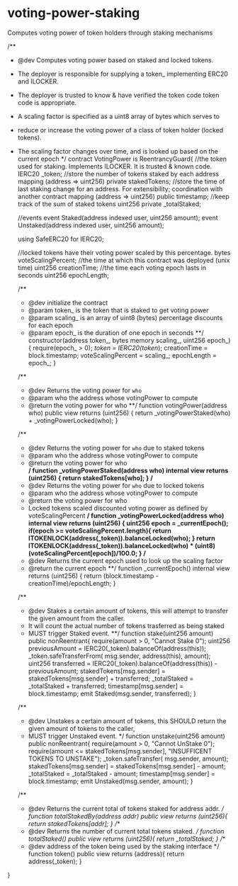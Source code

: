 # voting-power-staking
Computes voting power of token holders through staking mechanisms



/** 
* @dev Computes voting power based on staked and locked tokens.
* The deployer is responsible for supplying a token_ implementing ERC20 and ILOCKER. 
* The deployer is trusted to know & have verified the token code token code is appropriate.
* A scaling factor is specified as a uint8 array of bytes which serves to 
* reduce or increase the voting power of a class of token holder (locked tokens). 
* The scaling factor changes over time, and is looked up based on the current epoch
*/
contract VotingPower is ReentrancyGuard{
    //the token used for staking. Implements ILOCKER. It is trusted & known code.
    IERC20 _token;
    //store the number of tokens staked by each address
    mapping (address => uint256) private stakedTokens;
    //store the time of last staking change for an address. For extensibility; coordination with another contract
    mapping (address => uint256) public timestamp;
    //keep track of the sum of staked tokens
    uint256 private _totalStaked;
    
    //events
    event Staked(address indexed user, uint256 amount);
    event Unstaked(address indexed user, uint256 amount);

    using SafeERC20 for IERC20;

    //locked tokens have their voting power scaled by this percentage.
    bytes voteScalingPercent;
    //the time at which this contract was deployed (unix time)
    uint256 creationTime;
    //the time each voting epoch lasts in seconds
    uint256 epochLength;

    /**
    * @dev initialize the contract
    * @param token_ is the token that is staked to get voting power
    * @param scaling_ is an array of uint8 (bytes) percentage discounts for each epoch
    * @param epoch_ is the duration of one epoch in seconds
    **/
    constructor(address token_, bytes memory scaling_, uint256 epoch_){
        require(epoch_ > 0);
        _token = IERC20(token_);
        creationTime = block.timestamp;
        voteScalingPercent = scaling_;
        epochLength = epoch_;
    }

    /**
    * @dev Returns the voting power for `who`
    * @param who the address whose votingPower to compute
    * @return the voting power for who
    **/
    function votingPower(address who) public view returns (uint256) {
        return _votingPowerStaked(who) + _votingPowerLocked(who);
    }

    /**
    * @dev Returns the voting power for `who` due to staked tokens
    * @param who the address whose votingPower to compute
    * @return the voting power for who    
    **/
    function _votingPowerStaked(address who) internal view returns (uint256) {
        return stakedTokens[who];
    }
    /**
    * @dev Returns the voting power for `who` due to locked tokens
    * @param who the address whose votingPower to compute
    * @return the voting power for who    
    * Locked tokens scaled discounted voting power as defined by voteScalingPercent
    **/
    function _votingPowerLocked(address who) internal view returns (uint256) {
        uint256 epoch = _currentEpoch();
        if(epoch >= voteScalingPercent.length){
            return ITOKENLOCK(address(_token)).balanceLocked(who);
        }
        return ITOKENLOCK(address(_token)).balanceLocked(who) * (uint8)(voteScalingPercent[epoch])/100.0;
    }
    /**
    * @dev Returns the current epoch used to look up the scaling factor
    * @return the current epoch
    **/
    function _currentEpoch() internal view returns (uint256) {
        return (block.timestamp - creationTime)/epochLength;
    }

    /**
    * @dev Stakes a certain amount of tokens, this will attempt to transfer the given amount from the caller.
    * It will count the actual number of tokens trasferred as being staked
    * MUST trigger Staked event.
    **/
    function stake(uint256 amount) public nonReentrant{
        require(amount > 0, "Cannot Stake 0");
        uint256 previousAmount = IERC20(_token).balanceOf(address(this));
        _token.safeTransferFrom( msg.sender, address(this), amount);
        uint256 transferred = IERC20(_token).balanceOf(address(this)) - previousAmount;
        stakedTokens[msg.sender] = stakedTokens[msg.sender] + transferred;
        _totalStaked = _totalStaked + transferred;
        timestamp[msg.sender] = block.timestamp;
        emit Staked(msg.sender, transferred);
    }

    /**
    * @dev Unstakes a certain amount of tokens, this SHOULD return the given amount of tokens to the caller, 
    * MUST trigger Unstaked event.
    */
    function unstake(uint256 amount) public nonReentrant{
        require(amount > 0, "Cannot UnStake 0");
        require(amount <= stakedTokens[msg.sender], "INSUFFICENT TOKENS TO UNSTAKE");
        _token.safeTransfer( msg.sender, amount);
        stakedTokens[msg.sender] = stakedTokens[msg.sender] - amount;
        _totalStaked = _totalStaked - amount;
        timestamp[msg.sender] = block.timestamp;
        emit Unstaked(msg.sender, amount);
    }

    /**
    * @dev Returns the current total of tokens staked for address addr.
    */
    function totalStakedBy(address addr) public view returns (uint256){
        return stakedTokens[addr];
    }
    /**
    * @dev Returns the number of current total tokens staked.
    */
    function totalStaked() public view returns (uint256){
        return _totalStaked;
    }
    /**
    * @dev address of the token being used by the staking interface
    */
    function token() public view returns (address){
        return address(_token);
    }
   
    

}
